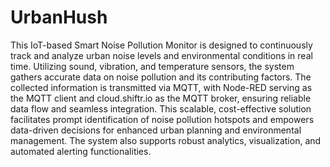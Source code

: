 # UrbanHush
This IoT-based Smart Noise Pollution Monitor is designed to continuously track and analyze urban noise levels and environmental conditions in real time. Utilizing sound, vibration, and temperature sensors, the system gathers accurate data on noise pollution and its contributing factors. The collected information is transmitted via MQTT, with Node-RED serving as the MQTT client and cloud.shiftr.io as the MQTT broker, ensuring reliable data flow and seamless integration. This scalable, cost-effective solution facilitates prompt identification of noise pollution hotspots and empowers data-driven decisions for enhanced urban planning and environmental management. The system also supports robust analytics, visualization, and automated alerting functionalities.
